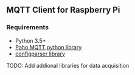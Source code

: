 ## MQTT Client for Raspberry Pi



### Requirements

* Python 3.5+
* [Paho MQTT python library](https://github.com/eclipse/paho.mqtt.python#installation)
* [configparser library](https://docs.python.org/3/library/configparser.html)


TODO: Add addional libraries for data acquisition
